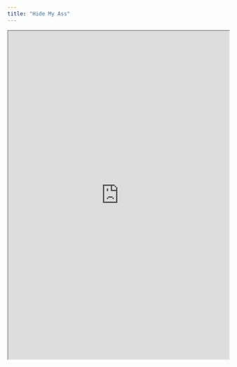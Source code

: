 ```yaml
---
title: "Hide My Ass"
---
```



<iframe height="750" width="100%" src="https://ewelton.github.io/ktest/wiki.html#Hide%20My%20Ass"></iframe>
